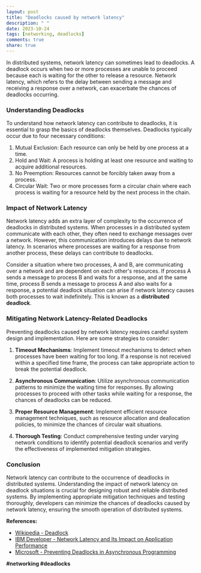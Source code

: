 ```yaml
---
layout: post
title: "Deadlocks caused by network latency"
description: " "
date: 2023-10-24
tags: [networking, deadlocks]
comments: true
share: true
---
```


In distributed systems, network latency can sometimes lead to deadlocks. A deadlock occurs when two or more processes are unable to proceed because each is waiting for the other to release a resource. Network latency, which refers to the delay between sending a message and receiving a response over a network, can exacerbate the chances of deadlocks occurring.

### Understanding Deadlocks
To understand how network latency can contribute to deadlocks, it is essential to grasp the basics of deadlocks themselves. Deadlocks typically occur due to four necessary conditions:

1. Mutual Exclusion: Each resource can only be held by one process at a time.
2. Hold and Wait: A process is holding at least one resource and waiting to acquire additional resources.
3. No Preemption: Resources cannot be forcibly taken away from a process.
4. Circular Wait: Two or more processes form a circular chain where each process is waiting for a resource held by the next process in the chain.

### Impact of Network Latency
Network latency adds an extra layer of complexity to the occurrence of deadlocks in distributed systems. When processes in a distributed system communicate with each other, they often need to exchange messages over a network. However, this communication introduces delays due to network latency. In scenarios where processes are waiting for a response from another process, these delays can contribute to deadlocks.

Consider a situation where two processes, A and B, are communicating over a network and are dependent on each other's resources. If process A sends a message to process B and waits for a response, and at the same time, process B sends a message to process A and also waits for a response, a potential deadlock situation can arise if network latency causes both processes to wait indefinitely. This is known as a **distributed deadlock**.

### Mitigating Network Latency-Related Deadlocks
Preventing deadlocks caused by network latency requires careful system design and implementation. Here are some strategies to consider:

1. **Timeout Mechanisms**: Implement timeout mechanisms to detect when processes have been waiting for too long. If a response is not received within a specified time frame, the process can take appropriate action to break the potential deadlock.

2. **Asynchronous Communication**: Utilize asynchronous communication patterns to minimize the waiting time for responses. By allowing processes to proceed with other tasks while waiting for a response, the chances of deadlocks can be reduced.

3. **Proper Resource Management**: Implement efficient resource management techniques, such as resource allocation and deallocation policies, to minimize the chances of circular wait situations.

4. **Thorough Testing**: Conduct comprehensive testing under varying network conditions to identify potential deadlock scenarios and verify the effectiveness of implemented mitigation strategies.

### Conclusion
Network latency can contribute to the occurrence of deadlocks in distributed systems. Understanding the impact of network latency on deadlock situations is crucial for designing robust and reliable distributed systems. By implementing appropriate mitigation techniques and testing thoroughly, developers can minimize the chances of deadlocks caused by network latency, ensuring the smooth operation of distributed systems.

**References:**
- [Wikipedia - Deadlock](https://en.wikipedia.org/wiki/Deadlock)
- [IBM Developer - Network Latency and Its Impact on Application Performance](https://developer.ibm.com/articles/latency-steady-state-formula-little-law/)
- [Microsoft - Preventing Deadlocks in Asynchronous Programming](https://docs.microsoft.com/en-us/archive/msdn-magazine/2007/july/asynchronous-programming-preventing-deadlocks) 

**#networking #deadlocks**